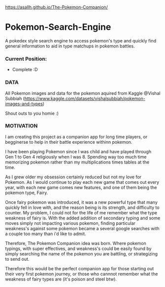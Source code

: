 https://asallh.github.io/The-Pokemon-Companion/

# Pokemon-Search-Engine
 A pokedex style search engine to access pokemon's type and quickly find general information to aid in type matchups in pokemon battles.

### Current Position:
- Complete :D 


### DATA
All Pokemon images and data for the pokemon aquired from Kaggle @Vishal Subbiah (https://www.kaggle.com/datasets/vishalsubbiah/pokemon-images-and-types)

Shout outs to you homie :) 

### MOTIVATION
I am creating this project as a companion app for long time players, or begginerse to help in their battle experience withinn pokemon.

I have been playing Pokemon since I was child and have played through Gen 1 to Gen 4 religiously when I was 8. Spending way too much time memorizing pokemon rather than my multiplications times tables at the time.

As I grew older my obsession certainly reduced but not my love for Pokemon. As I would continue to play each new game that comes out every year, with each new game comes new features, and one of them being the pokemon type, Fairy.

Once fairy pokemon was introduced, it was a new powerful type that many quickly fell in love with, and the reason being is its strength, and difficulty to counter. My problem, I could not for the life of me remember what the type weakness of fairy is. With the added addition of secondary typing and some moves simply not impacting various pokemon, finding particular weakness's against some pokemon became a several google searches with a couple too many than i'd like to admit. 

Therefore, The Pokemon Companion idea was born. Where pokemon typings, with super effectives, and weakness's could be easily found by simply searching the name of the pokemon you are battling, or strategizing to send out.

Therefore this would be the perfect companion app for those starting out their very first pokemon journey, or those who cannnot remember what the weakness of fairy types are (it's poison and steel btw). 
